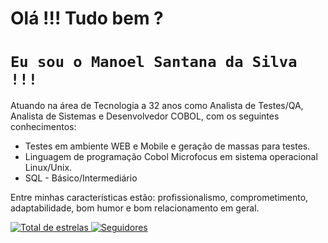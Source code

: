 # Olá !!! Tudo bem ?

# **`Eu sou o Manoel Santana da Silva !!!`**

Atuando na área de Tecnologia a 32 anos como Analista de Testes/QA, 
Analista de Sistemas e Desenvolvedor COBOL, com os seguintes 
conhecimentos:
 - Testes em ambiente WEB e Mobile e geração de massas para testes.
 - Linguagem de programação Cobol Microfocus em sistema operacional Linux/Unix.
 - SQL - Básico/Intermediário

Entre minhas características estão: profissionalismo, comprometimento, adaptabilidade, bom humor e bom relacionamento em geral.

<p align="left">
    <a href="https://github.com/MSantana11?tab=repositories&sort=stargazers">
        <img 
            alt="Total de estrelas" 
            title="Total de estrelas GitHub" 
            src="https://custom-icon-badges.demolab.com/github/stars/MSantana11?color=55960c&style=for-the-badge&labelColor=488207&logo=star&label=estrelas"
        />
    </a>
    <a href="https://github.com/MSantana11?tab=followers">
        <img 
            alt="Seguidores" 
            title="Me siga no GitHub" 
            src="https://custom-icon-badges.demolab.com/github/followers/MSantana11?color=236ad3&labelColor=1155ba&style=for-the-badge&logo=github&label=Seguidores&logoColor=white"
        />
    </a>
</p>
